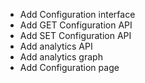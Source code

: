 - Add Configuration interface
- Add GET Configuration API
- Add SET Configuration API
- Add analytics API
- Add analytics graph
- Add Configuration page
